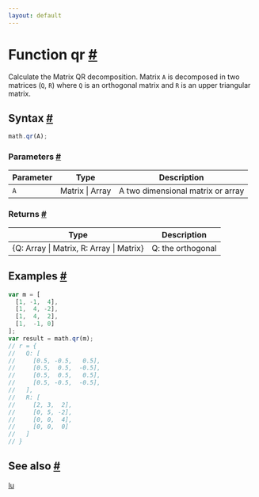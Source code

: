 ```yaml
---
layout: default
---
```


<!-- Note: This file is automatically generated from source code comments. Changes made in this file will be overridden. -->

<h1 id="function-qr">Function qr <a href="#function-qr" title="Permalink">#</a></h1>

Calculate the Matrix QR decomposition. Matrix `A` is decomposed in 
two matrices (`Q`, `R`) where `Q` is an 
orthogonal matrix and `R` is an upper triangular matrix.


<h2 id="syntax">Syntax <a href="#syntax" title="Permalink">#</a></h2>

```js
math.qr(A);
```

<h3 id="parameters">Parameters <a href="#parameters" title="Permalink">#</a></h3>

Parameter | Type | Description
--------- | ---- | -----------
`A` | Matrix &#124; Array | A two dimensional matrix or array

<h3 id="returns">Returns <a href="#returns" title="Permalink">#</a></h3>

Type | Description
---- | -----------
{Q: Array &#124; Matrix, R: Array &#124; Matrix} | Q: the orthogonal


<h2 id="examples">Examples <a href="#examples" title="Permalink">#</a></h2>

```js
var m = [
  [1, -1,  4],
  [1,  4, -2],
  [1,  4,  2],
  [1,  -1, 0]
];
var result = math.qr(m);
// r = {
//   Q: [
//     [0.5, -0.5,   0.5],
//     [0.5,  0.5,  -0.5],
//     [0.5,  0.5,   0.5],
//     [0.5, -0.5,  -0.5],
//   ],
//   R: [
//     [2, 3,  2],
//     [0, 5, -2],
//     [0, 0,  4],
//     [0, 0,  0]
//   ]
// }
```


<h2 id="see-also">See also <a href="#see-also" title="Permalink">#</a></h2>

[lu](lu.html)
